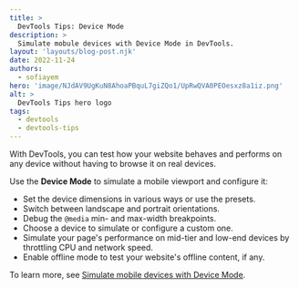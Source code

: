 ```yaml
---
title: >
  DevTools Tips: Device Mode
description: >
  Simulate mobule devices with Device Mode in DevTools.
layout: 'layouts/blog-post.njk'
date: 2022-11-24
authors:
  - sofiayem
hero: 'image/NJdAV9UgKuN8AhoaPBquL7giZQo1/UpRwQVA0PEOesxz8a1iz.png'
alt: >
  DevTools Tips hero logo
tags:
  - devtools
  - devtools-tips
---
```


With DevTools, you can test how your website behaves and performs on any device without having to browse it on real devices.

<!--{% YouTube id=' ' %}-->

Use the **Device Mode** to simulate a mobile viewport and configure it:

- Set the device dimensions in various ways or use the presets.
- Switch between landscape and portrait orientations.
- Debug the `@media` min- and max-width breakpoints.
- Choose a device to simulate or configure a custom one.
- Simulate your page's performance on mid-tier and low-end devices by throttling CPU and network speed.
- Enable offline mode to test your website's offline content, if any.

To learn more, see [Simulate mobile devices with Device Mode](/docs/devtools/device-mode/).
